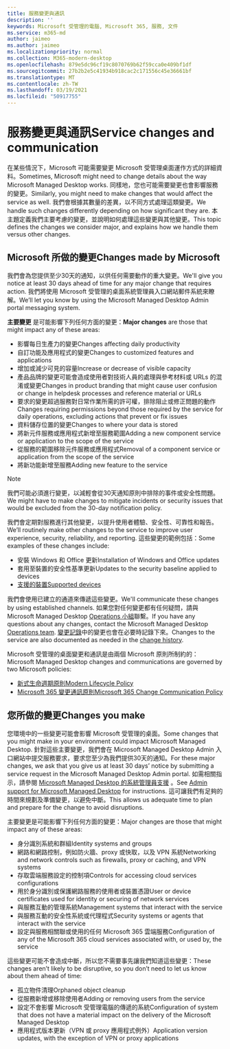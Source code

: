 ```yaml
---
title: 服務變更與通訊
description: ''
keywords: Microsoft 受管理的電腦, Microsoft 365, 服務, 文件
ms.service: m365-md
author: jaimeo
ms.author: jaimeo
ms.localizationpriority: normal
ms.collection: M365-modern-desktop
ms.openlocfilehash: 879e5dc96cf19c8070769b62f59cca0e409bf1df
ms.sourcegitcommit: 27b2b2e5c41934b918cac2c171556c45e36661bf
ms.translationtype: MT
ms.contentlocale: zh-TW
ms.lasthandoff: 03/19/2021
ms.locfileid: "50917755"
---
```

# <a name="service-changes-and-communication"></a><span data-ttu-id="6bbc5-103">服務變更與通訊</span><span class="sxs-lookup"><span data-stu-id="6bbc5-103">Service changes and communication</span></span>

<span data-ttu-id="6bbc5-104">在某些情況下，Microsoft 可能需要變更 Microsoft 受管理桌面運作方式的詳細資料。</span><span class="sxs-lookup"><span data-stu-id="6bbc5-104">Sometimes, Microsoft might need to change details about the way Microsoft Managed Desktop works.</span></span> <span data-ttu-id="6bbc5-105">同樣地，您也可能需要變更也會影響服務的變更。</span><span class="sxs-lookup"><span data-stu-id="6bbc5-105">Similarly, you might need to make changes that would affect the service as well.</span></span> <span data-ttu-id="6bbc5-106">我們會根據其數量的差異，以不同方式處理這類變更。</span><span class="sxs-lookup"><span data-stu-id="6bbc5-106">We handle such changes differently depending on how significant they are.</span></span> <span data-ttu-id="6bbc5-107">本主題定義我們主要考慮的變更，並說明如何處理這些變更與其他變更。</span><span class="sxs-lookup"><span data-stu-id="6bbc5-107">This topic defines the changes we consider major, and explains how we handle them versus other changes.</span></span>



## <a name="changes-made-by-microsoft"></a><span data-ttu-id="6bbc5-108">Microsoft 所做的變更</span><span class="sxs-lookup"><span data-stu-id="6bbc5-108">Changes made by Microsoft</span></span>

<span data-ttu-id="6bbc5-109">我們會為您提供至少30天的通知，以供任何需要動作的重大變更。</span><span class="sxs-lookup"><span data-stu-id="6bbc5-109">We'll give you notice at least 30 days ahead of time for any major change that requires action.</span></span> <span data-ttu-id="6bbc5-110">我們將使用 Microsoft 受管理的桌面系統管理員入口網站郵件系統來瞭解。</span><span class="sxs-lookup"><span data-stu-id="6bbc5-110">We’ll let you know by using the Microsoft Managed Desktop Admin portal messaging system.</span></span>

<span data-ttu-id="6bbc5-111">**主要變更** 是可能影響下列任何方面的變更：</span><span class="sxs-lookup"><span data-stu-id="6bbc5-111">**Major changes** are those that might impact any of these areas:</span></span>
- <span data-ttu-id="6bbc5-112">影響每日生產力的變更</span><span class="sxs-lookup"><span data-stu-id="6bbc5-112">Changes affecting daily productivity</span></span>
- <span data-ttu-id="6bbc5-113">自訂功能及應用程式的變更</span><span class="sxs-lookup"><span data-stu-id="6bbc5-113">Changes to customized features and applications</span></span>
- <span data-ttu-id="6bbc5-114">增加或減少可見的容量</span><span class="sxs-lookup"><span data-stu-id="6bbc5-114">Increase or decrease of visible capacity</span></span>
- <span data-ttu-id="6bbc5-115">產品品牌的變更可能會造成使用者對技術人員的處理與參考材料或 URLs 的混淆或變更</span><span class="sxs-lookup"><span data-stu-id="6bbc5-115">Changes in product branding that might cause user confusion or change in helpdesk processes and reference material or URLs</span></span>
- <span data-ttu-id="6bbc5-116">要求的變更超過服務對日常作業所需的許可權，排除阻止或修正問題的動作</span><span class="sxs-lookup"><span data-stu-id="6bbc5-116">Changes requiring permissions beyond those required by the service for daily operations, excluding actions that prevent or fix issues</span></span>
- <span data-ttu-id="6bbc5-117">資料儲存位置的變更</span><span class="sxs-lookup"><span data-stu-id="6bbc5-117">Changes to where your data is stored</span></span>
- <span data-ttu-id="6bbc5-118">將新元件服務或應用程式新增至服務範圍</span><span class="sxs-lookup"><span data-stu-id="6bbc5-118">Adding a new component service or application to the scope of the service</span></span>
- <span data-ttu-id="6bbc5-119">從服務的範圍移除元件服務或應用程式</span><span class="sxs-lookup"><span data-stu-id="6bbc5-119">Removal of a component service or application from the scope of the service</span></span>
- <span data-ttu-id="6bbc5-120">將新功能新增至服務</span><span class="sxs-lookup"><span data-stu-id="6bbc5-120">Adding new feature to the service</span></span>

> [!NOTE]
> <span data-ttu-id="6bbc5-121">我們可能必須進行變更，以減輕會從30天通知原則中排除的事件或安全性問題。</span><span class="sxs-lookup"><span data-stu-id="6bbc5-121">We might have to make changes to mitigate incidents or security issues that would be excluded from the 30-day notification policy.</span></span>

<span data-ttu-id="6bbc5-122">我們會定期對服務進行其他變更，以提升使用者體驗、安全性、可靠性和報告。</span><span class="sxs-lookup"><span data-stu-id="6bbc5-122">We’ll routinely make other changes to the service to improve user experience, security, reliability, and reporting.</span></span> <span data-ttu-id="6bbc5-123">這些變更的範例包括：</span><span class="sxs-lookup"><span data-stu-id="6bbc5-123">Some examples of these changes include:</span></span>

- <span data-ttu-id="6bbc5-124">安裝 Windows 和 Office 更新</span><span class="sxs-lookup"><span data-stu-id="6bbc5-124">Installation of Windows and Office updates</span></span>
- <span data-ttu-id="6bbc5-125">套用至裝置的安全性基準更新</span><span class="sxs-lookup"><span data-stu-id="6bbc5-125">Updates to the security baseline applied to devices</span></span>
- [<span data-ttu-id="6bbc5-126">支援的裝置</span><span class="sxs-lookup"><span data-stu-id="6bbc5-126">Supported devices</span></span>](device-list.md)

<span data-ttu-id="6bbc5-127">我們會使用已建立的通道來傳遞這些變更。</span><span class="sxs-lookup"><span data-stu-id="6bbc5-127">We'll communicate these changes by using established channels.</span></span> <span data-ttu-id="6bbc5-128">如果您對任何變更都有任何疑問，請與 Microsoft Managed Desktop [Operations 小組](../working-with-managed-desktop/admin-support.md)聯繫。</span><span class="sxs-lookup"><span data-stu-id="6bbc5-128">If you have any questions about any changes, contact the Microsoft Managed Desktop [Operations team](../working-with-managed-desktop/admin-support.md).</span></span> <span data-ttu-id="6bbc5-129">[變更記錄](../change-history-managed-desktop.md)中的變更也會在必要時記錄下來。</span><span class="sxs-lookup"><span data-stu-id="6bbc5-129">Changes to the service are also documented as needed in the [change history](../change-history-managed-desktop.md).</span></span>

<span data-ttu-id="6bbc5-130">Microsoft 受管理的桌面變更和通訊是由兩個 Microsoft 原則所制約的：</span><span class="sxs-lookup"><span data-stu-id="6bbc5-130">Microsoft Managed Desktop changes and communications are governed by two Microsoft policies:</span></span>
- [<span data-ttu-id="6bbc5-131">新式生命週期原則</span><span class="sxs-lookup"><span data-stu-id="6bbc5-131">Modern Lifecycle Policy</span></span>](https://support.microsoft.com/help/30881/modern-lifecycle-policy)
- [<span data-ttu-id="6bbc5-132">Microsoft 365 變更通訊原則</span><span class="sxs-lookup"><span data-stu-id="6bbc5-132">Microsoft 365 Change Communication Policy</span></span>](/office365/admin/manage/message-center?view=o365-worldwide)

## <a name="changes-you-make"></a><span data-ttu-id="6bbc5-133">您所做的變更</span><span class="sxs-lookup"><span data-stu-id="6bbc5-133">Changes you make</span></span>

<span data-ttu-id="6bbc5-134">您環境中的一些變更可能會影響 Microsoft 受管理的桌面。</span><span class="sxs-lookup"><span data-stu-id="6bbc5-134">Some changes that you might make in your environment could impact Microsoft Managed Desktop.</span></span> <span data-ttu-id="6bbc5-135">針對這些主要變更，我們會在 Microsoft Managed Desktop Admin 入口網站中提交服務要求，要求您至少為我們提供30天的通知。</span><span class="sxs-lookup"><span data-stu-id="6bbc5-135">For these major changes, we ask that you give us at least 30 days’ notice by submitting a service request in the Microsoft Managed Desktop Admin portal.</span></span> <span data-ttu-id="6bbc5-136">如需相關指示，請參閱 [Microsoft Managed Desktop 的系統管理員支援](../working-with-managed-desktop/admin-support.md) 。</span><span class="sxs-lookup"><span data-stu-id="6bbc5-136">See [Admin support for Microsoft Managed Desktop](../working-with-managed-desktop/admin-support.md) for instructions.</span></span> <span data-ttu-id="6bbc5-137">這可讓我們有足夠的時間來規劃及準備變更，以避免中斷。</span><span class="sxs-lookup"><span data-stu-id="6bbc5-137">This allows us adequate time to plan and prepare for the change to avoid disruptions.</span></span>

<span data-ttu-id="6bbc5-138">主要變更是可能影響下列任何方面的變更：</span><span class="sxs-lookup"><span data-stu-id="6bbc5-138">Major changes are those that might impact any of these areas:</span></span>

- <span data-ttu-id="6bbc5-139">身分識別系統和群組</span><span class="sxs-lookup"><span data-stu-id="6bbc5-139">Identity systems and groups</span></span>
- <span data-ttu-id="6bbc5-140">網路和網路控制，例如防火牆、proxy 或快取，以及 VPN 系統</span><span class="sxs-lookup"><span data-stu-id="6bbc5-140">Networking and network controls such as firewalls, proxy or caching, and VPN systems</span></span>
- <span data-ttu-id="6bbc5-141">存取雲端服務設定的控制項</span><span class="sxs-lookup"><span data-stu-id="6bbc5-141">Controls for accessing cloud services configurations</span></span>
- <span data-ttu-id="6bbc5-142">用於身分識別或保護網路服務的使用者或裝置憑證</span><span class="sxs-lookup"><span data-stu-id="6bbc5-142">User or device certificates used for identity or securing of network services</span></span>
- <span data-ttu-id="6bbc5-143">與服務互動的管理系統</span><span class="sxs-lookup"><span data-stu-id="6bbc5-143">Management systems that interact with the service</span></span>
- <span data-ttu-id="6bbc5-144">與服務互動的安全性系統或代理程式</span><span class="sxs-lookup"><span data-stu-id="6bbc5-144">Security systems or agents that interact with the service</span></span>
- <span data-ttu-id="6bbc5-145">設定與服務相關聯或使用的任何 Microsoft 365 雲端服務</span><span class="sxs-lookup"><span data-stu-id="6bbc5-145">Configuration of any of the Microsoft 365 cloud services associated with, or used by, the service</span></span>

<span data-ttu-id="6bbc5-146">這些變更可能不會造成中斷，所以您不需要事先讓我們知道這些變更：</span><span class="sxs-lookup"><span data-stu-id="6bbc5-146">These changes aren’t likely to be disruptive, so you don’t need to let us know about them ahead of time:</span></span>

- <span data-ttu-id="6bbc5-147">孤立物件清理</span><span class="sxs-lookup"><span data-stu-id="6bbc5-147">Orphaned object cleanup</span></span>
- <span data-ttu-id="6bbc5-148">從服務新增或移除使用者</span><span class="sxs-lookup"><span data-stu-id="6bbc5-148">Adding or removing users from the service</span></span>
- <span data-ttu-id="6bbc5-149">設定不會影響 Microsoft 受管理電腦的傳遞的系統</span><span class="sxs-lookup"><span data-stu-id="6bbc5-149">Configuration of system that does not have a material impact on the delivery of the Microsoft Managed Desktop</span></span>
- <span data-ttu-id="6bbc5-150">應用程式版本更新（VPN 或 proxy 應用程式例外）</span><span class="sxs-lookup"><span data-stu-id="6bbc5-150">Application version updates, with the exception of VPN or proxy applications</span></span>
